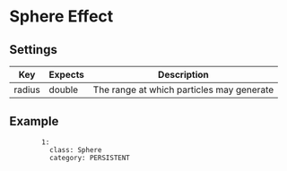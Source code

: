 # Sphere Effect

## Settings

| Key       | Expects | Description                               |
| --------- | ------- | ----------------------------------------- |
| radius    | double  | The range at which particles may generate |

## Example

```YML
        1:
          class: Sphere
          category: PERSISTENT
```
